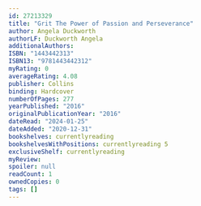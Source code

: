 ```yaml
---
id: 27213329
title: "Grit The Power of Passion and Perseverance"
author: Angela Duckworth
authorLF: Duckworth Angela
additionalAuthors: 
ISBN: "1443442313"
ISBN13: "9781443442312"
myRating: 0
averageRating: 4.08
publisher: Collins
binding: Hardcover
numberOfPages: 277
yearPublished: "2016"
originalPublicationYear: "2016"
dateRead: "2024-01-25"
dateAdded: "2020-12-31"
bookshelves: currentlyreading
bookshelvesWithPositions: currentlyreading 5
exclusiveShelf: currentlyreading
myReview: 
spoiler: null
readCount: 1
ownedCopies: 0
tags: []
---
```


